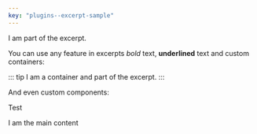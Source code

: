 ```yaml
---
key: "plugins--excerpt-sample"
---
```


I am part of the excerpt.

You can use any feature in excerpts *bold* text, __underlined__ text and custom containers:

::: tip
I am a container and part of the excerpt.
:::

And even custom components:

<MpSampleButton>Test</MpSampleButton>

<!-- more -->

I am the main content
